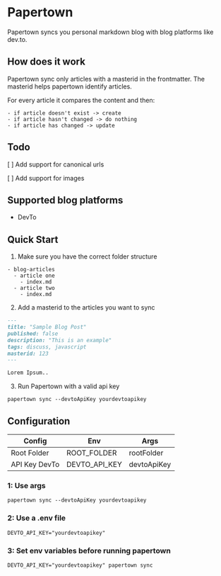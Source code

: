 # Papertown

Papertown syncs you personal markdown blog with blog platforms like dev.to.

## How does it work

Papertown sync only articles with a masterid in the frontmatter. The masterid helps papertown identify articles.

For every article it compares the content and then:

    - if article doesn't exist -> create
    - if article hasn't changed -> do nothing
    - if article has changed -> update

## Todo

[ ] Add support for canonical urls

[ ] Add support for images

## Supported blog platforms

- DevTo

## Quick Start

1. Make sure you have the correct folder structure

```
- blog-articles
  - article one
    - index.md
  - article two
    - index.md
```

2. Add a masterid to the articles you want to sync

```markdown
---
title: "Sample Blog Post"
published: false
description: "This is an example"
tags: discuss, javascript
masterid: 123
---

Lorem Ipsum..
```

3. Run Papertown with a valid api key

```
papertown sync --devtoApiKey yourdevtoapikey
```

## Configuration

| Config        | Env           | Args        |
| ------------- | ------------- | ----------- |
| Root Folder   | ROOT_FOLDER   | rootFolder  |
| API Key DevTo | DEVTO_API_KEY | devtoApiKey |

### 1: Use args

```
papertown sync --devtoApiKey yourdevtoapikey
```

### 2: Use a .env file

```
DEVTO_API_KEY="yourdevtoapikey"
```

### 3: Set env variables before running papertown

```
DEVTO_API_KEY="yourdevtoapikey" papertown sync
```
